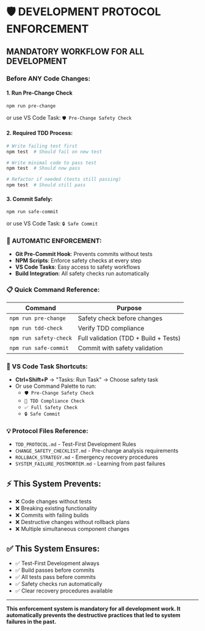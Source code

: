 # 🛡️ DEVELOPMENT PROTOCOL ENFORCEMENT

## **MANDATORY WORKFLOW FOR ALL DEVELOPMENT**

### **Before ANY Code Changes:**

#### **1. Run Pre-Change Check**
```bash
npm run pre-change
```
or use VS Code Task: `🛡️ Pre-Change Safety Check`

#### **2. Required TDD Process:**
```bash
# Write failing test first
npm test  # Should fail on new test

# Write minimal code to pass test  
npm test  # Should now pass

# Refactor if needed (tests still passing)
npm test  # Should still pass
```

#### **3. Commit Safely:**
```bash
npm run safe-commit
```
or use VS Code Task: `🔒 Safe Commit`

### **🚨 AUTOMATIC ENFORCEMENT:**

- **Git Pre-Commit Hook**: Prevents commits without tests
- **NPM Scripts**: Enforce safety checks at every step
- **VS Code Tasks**: Easy access to safety workflows
- **Build Integration**: All safety checks run automatically

### **📋 Quick Command Reference:**

| Command | Purpose |
|---------|---------|
| `npm run pre-change` | Safety check before changes |
| `npm run tdd-check` | Verify TDD compliance |
| `npm run safety-check` | Full validation (TDD + Build + Tests) |
| `npm run safe-commit` | Commit with safety validation |

### **🔄 VS Code Task Shortcuts:**

- **Ctrl+Shift+P** → "Tasks: Run Task" → Choose safety task
- Or use Command Palette to run:
  - `🛡️ Pre-Change Safety Check`
  - `🧪 TDD Compliance Check` 
  - `✅ Full Safety Check`
  - `🔒 Safe Commit`

### **💡 Protocol Files Reference:**

- `TDD_PROTOCOL.md` - Test-First Development Rules
- `CHANGE_SAFETY_CHECKLIST.md` - Pre-change analysis requirements
- `ROLLBACK_STRATEGY.md` - Emergency recovery procedures  
- `SYSTEM_FAILURE_POSTMORTEM.md` - Learning from past failures

## **⚡ This System Prevents:**

- ❌ Code changes without tests
- ❌ Breaking existing functionality
- ❌ Commits with failing builds
- ❌ Destructive changes without rollback plans
- ❌ Multiple simultaneous component changes

## **✅ This System Ensures:**

- ✅ Test-First Development always
- ✅ Build passes before commits
- ✅ All tests pass before commits  
- ✅ Safety checks run automatically
- ✅ Clear recovery procedures available

---

**This enforcement system is mandatory for all development work. It automatically prevents the destructive practices that led to system failures in the past.**

